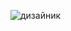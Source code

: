 ![дизайник](https://github.com/pafnuto/WeatherApp/assets/74875159/66bf57c8-8986-4e93-bc6a-149ac9c35e88)
